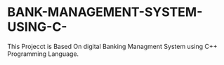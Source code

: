 # BANK-MANAGEMENT-SYSTEM-USING-C-
This Projecct is Based On digital Banking Managment System using C++ Programming Language.
